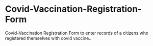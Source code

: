 # Covid-Vaccination-Registration-Form
Covid-Vaccination Registration Form to enter records of a citizens who registered themselves with covid vaccine.. 
